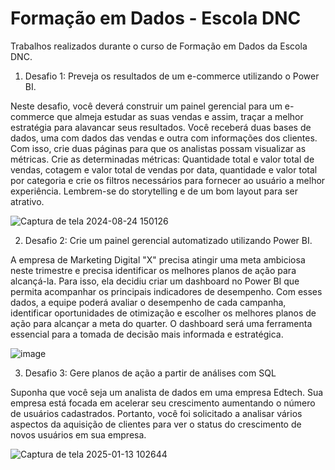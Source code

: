 # Formação em Dados - Escola DNC
Trabalhos realizados durante o curso de Formação em Dados da Escola DNC.

1. Desafio 1: Preveja os resultados de um e-commerce utilizando o Power BI.

Neste desafio, você deverá construir um painel gerencial para um e-commerce que almeja estudar as suas vendas e assim, traçar a melhor estratégia para alavancar seus resultados. Você receberá duas bases de dados, uma com dados das vendas e outra com informações dos clientes. Com isso, crie duas páginas para que os analistas possam visualizar as métricas. Crie as determinadas métricas: Quantidade total e valor total de vendas, cotagem e valor total de vendas por data, quantidade e valor total por categoria e crie os filtros necessários para fornecer ao usuário a melhor experiência. Lembrem-se do storytelling e de um bom layout para ser atrativo.

![Captura de tela 2024-08-24 150126](https://github.com/user-attachments/assets/489eb13b-c11a-4e53-9aa9-a593507dcfd3)

2. Desafio 2: Crie um painel gerencial automatizado utilizando Power BI.

A empresa de Marketing Digital "X" precisa atingir uma meta ambiciosa neste trimestre e precisa identificar os melhores planos de ação para alcançá-la. Para isso, ela decidiu criar um dashboard no Power BI que permita acompanhar os principais indicadores de desempenho. Com esses dados, a equipe poderá avaliar o desempenho de cada campanha, identificar oportunidades de otimização e escolher os melhores planos de ação para alcançar a meta do quarter. O dashboard será uma ferramenta essencial para a tomada de decisão mais informada e estratégica.

![image](https://github.com/user-attachments/assets/fc4ed17e-7249-4173-a8ea-1375883f921a)

3. Desafio 3: Gere planos de ação a partir de análises com SQL

Suponha que você seja um analista de dados em uma empresa Edtech. Sua empresa está focada em acelerar seu crescimento aumentando o número de usuários cadastrados.
Portanto, você foi solicitado a analisar vários aspectos da aquisição de clientes para ver o status do crescimento de novos usuários em sua empresa.

![Captura de tela 2025-01-13 102644](https://github.com/user-attachments/assets/f6776f0f-8321-42ec-bf31-b1e055191680)

